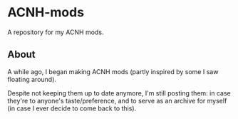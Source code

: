 # ACNH-mods
A repository for my ACNH mods.

## About
A while ago, I began making ACNH mods (partly inspired by some I saw floating around). 

Despite not keeping them up to date anymore, I'm still posting them: in case they're to anyone's taste/preference, and to serve as an archive for myself (in case I ever decide to come back to this).
